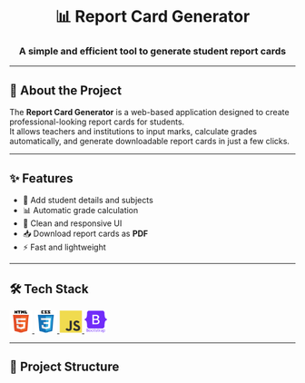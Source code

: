 <h1 align="center">📊 Report Card Generator</h1>
<h3 align="center">A simple and efficient tool to generate student report cards</h3>

---

## 🚀 About the Project  
The **Report Card Generator** is a web-based application designed to create professional-looking report cards for students.  
It allows teachers and institutions to input marks, calculate grades automatically, and generate downloadable report cards in just a few clicks.  

---

## ✨ Features  
- 📝 Add student details and subjects  
- 📊 Automatic grade calculation  
- 🎨 Clean and responsive UI  
- 📥 Download report cards as **PDF**  
- ⚡ Fast and lightweight  

---

## 🛠️ Tech Stack  
<p align="left"> 
  <a href="https://www.w3.org/html/" target="_blank" rel="noreferrer"> 
    <img src="https://raw.githubusercontent.com/devicons/devicon/master/icons/html5/html5-original-wordmark.svg" alt="html5" width="40" height="40"/> 
  </a> 
  <a href="https://www.w3schools.com/css/" target="_blank" rel="noreferrer"> 
    <img src="https://raw.githubusercontent.com/devicons/devicon/master/icons/css3/css3-original-wordmark.svg" alt="css3" width="40" height="40"/> 
  </a> 
  <a href="https://developer.mozilla.org/en-US/docs/Web/JavaScript" target="_blank" rel="noreferrer"> 
    <img src="https://raw.githubusercontent.com/devicons/devicon/master/icons/javascript/javascript-original.svg" alt="javascript" width="40" height="40"/> 
  </a>
  <a href="https://getbootstrap.com" target="_blank" rel="noreferrer"> 
    <img src="https://raw.githubusercontent.com/devicons/devicon/master/icons/bootstrap/bootstrap-plain-wordmark.svg" alt="bootstrap" width="40" height="40"/> 
  </a>
</p>

---

## 📂 Project Structure  
